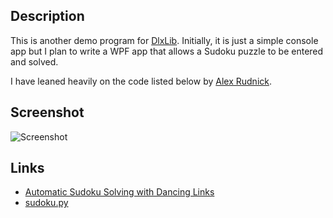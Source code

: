
## Description

This is another demo program for [DlxLib](https://github.com/taylorjg/DlxLib).
Initially, it is just a simple console app but I plan to write a WPF app
that allows a Sudoku puzzle to be entered and solved.

I have leaned heavily on the code listed below by [Alex Rudnick](https://code.google.com/p/narorumo/wiki/Alex).

## Screenshot

![Screenshot](https://raw.github.com/taylorjg/SudokuDlx/master/Images/Screenshot.png)

## Links

* [Automatic Sudoku Solving with Dancing Links](https://code.google.com/p/narorumo/wiki/SudokuDLX)
* [sudoku.py](https://code.google.com/p/narorumo/source/browse/trunk/sudokusolver/sudokudlx/sudoku.py)
